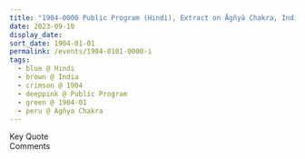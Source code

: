 ```yaml
---
title: "1904-0000 Public Program (Hindi), Extract on Āgñyā Chakra, India"
date: 2023-09-10
display_date: 
sort_date: 1904-01-01
permalink: /events/1904-0101-0000-i
tags:
  - blue @ Hindi
  - brown @ India
  - crimson @ 1904
  - deeppink @ Public Program
  - green @ 1904-01
  - peru @ Agñya Chakra
---
```


<wave-list>
  <list-title color="green" width="75">Key Quote</list-title>
  <list-item color="BlanchedAlmond"  width="200"></list-item>
  <list-item color="Lavender"></list-item>
  <list-item color="BlanchedAlmond"></list-item>
</wave-list>

<br>

<wave-list>
  <list-title color="green" width="75">Comments</list-title>
  <list-item color="BlanchedAlmond"  width="200"></list-item>
  <list-item color="Lavender"></list-item>
  <list-item color="BlanchedAlmond"></list-item>
</wave-list>